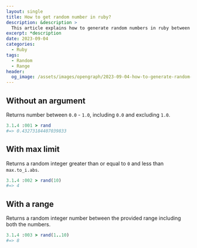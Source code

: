 ```yaml
---
layout: single
title: How to get random number in ruby?
description: &description >
  This article explains how to generate random numbers in ruby between a specified range.
excerpt: *description
date: 2023-09-04
categories:
  - Ruby
tags:
  - Random
  - Range
header:
  og_image: /assets/images/opengraph/2023-09-04-how-to-generate-random-number-in-ruby.png
---
```


## Without an argument

Returns number between `0.0` - `1.0`, including `0.0` and excluding `1.0`.

```ruby
3.1.4 :001 > rand
#=> 0.43273184407039833
```

## With max limit

Returns a random integer greater than or equal to `0` and less than `max.to_i.abs`.

```ruby
3.1.4 :002 > rand(10)
#=> 4
```

## With a range

Returns a random integer number between the provided range including both the numbers.

```ruby
3.1.4 :003 > rand(1..10)
#=> 8
```
